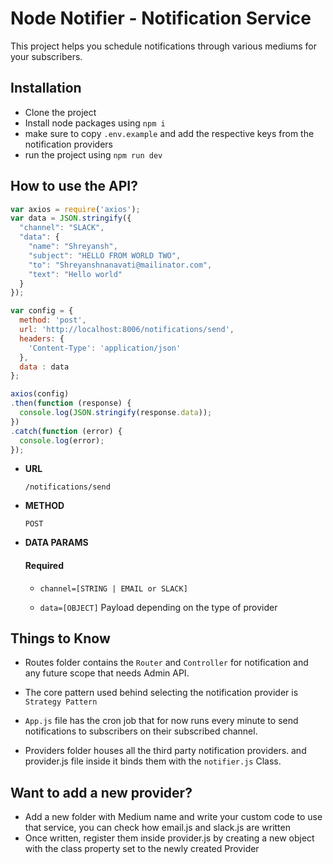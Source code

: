 # Node Notifier - Notification Service

This project helps you schedule notifications through various mediums for your subscribers.

## Installation

- Clone the project
- Install node packages using `npm i`
- make sure to copy `.env.example` and add the respective keys from the notification providers
- run the project using `npm run dev`

## How to use the API?

```js
var axios = require('axios');
var data = JSON.stringify({
  "channel": "SLACK",
  "data": {
    "name": "Shreyansh",
    "subject": "HELLO FROM WORLD TWO",
    "to": "Shreyanshnanavati@mailinator.com",
    "text": "Hello world"
  }
});

var config = {
  method: 'post',
  url: 'http://localhost:8006/notifications/send',
  headers: { 
    'Content-Type': 'application/json'
  },
  data : data
};

axios(config)
.then(function (response) {
  console.log(JSON.stringify(response.data));
})
.catch(function (error) {
  console.log(error);
});
```
- **URL**
     
    `/notifications/send`
- **METHOD**

    `POST`
- **DATA PARAMS**
    
    #### Required
    - `channel=[STRING | EMAIL or SLACK]`
    
    - `data=[OBJECT]` Payload depending on the type of provider
  

## Things to Know

- Routes folder contains the `Router` and `Controller` for notification and any future scope that needs Admin API.

- The core pattern used behind selecting the notification provider is `Strategy Pattern`
  
- `App.js` file has the cron job that for now runs every minute to send notifications to subscribers on their subscribed channel.

- Providers folder houses all the third party notification providers. and provider.js file inside it binds them with the `notifier.js` Class.

## Want to add a new provider?

- Add a new folder with Medium name and write your custom code to use that service, you can check how email.js and slack.js are written
- Once written, register them inside provider.js by creating a new object with the class property set to the newly created Provider
